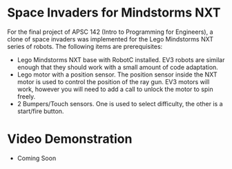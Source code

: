 # Space Invaders for Mindstorms NXT
For the final project of APSC 142 (Intro to Programming for Engineers), a clone of space invaders was implemented for the Lego Mindstorms NXT series of robots. The following items are prerequisites:

- Lego Mindstorms NXT base with RobotC installed. EV3 robots are similar enough that they should work with a small amount of code adaptation.
- Lego motor with a position sensor. The position sensor inside the NXT motor is used to control the position of the ray gun. EV3 motors will work, however you will need to add a call to unlock the motor to spin freely.
- 2 Bumpers/Touch sensors. One is used to select difficulty, the other is a start/fire button.

# Video Demonstration

- Coming Soon
